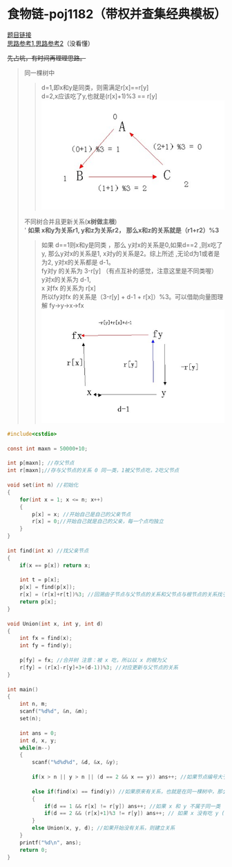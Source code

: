 # 食物链-poj1182（带权并查集经典模板）


[题目链接](http://poj.org/problem?id=1182)  
[思路参考1](https://blog.csdn.net/freezhanacmore/article/details/8767413),[思路参考2](https://blog.csdn.net/niushuai666/article/details/6981689)（没看懂）

<!--more-->

~~先占坑，有时间再理理思路。~~
> 同一棵树中  
>> d=1,即x和y是同类，则需满足r[x]==r[y]  
d=2,x应该吃了y,也就是(r[x]+1)%3 == r[y] ![](images/1.jpg)  
>
> 不同树合并且更新关系(**x树做主根**)  
> '   **如果 x和y为关系r1, y和z为关系r2， 那么x和z的关系就是（r1+r2）%3**
>> 如果 d==1则x和y是同类 ，那么 y对x的关系是0,如果d==2 ,则x吃了y,  那么y对x的关系是1, x对y的关系是2。综上所述 ,无论d为1或者是为2,  y对x的关系都是 d-1。  
fy对y 的关系为 3-r[y] （有点互补的感觉，注意这里是不同类喔）  
y对x的关系为 d-1,  
x 对fx 的关系为 r[x]  
所以fy对fx 的关系是（3-r[y] + d-1 + r[x]）%3。可以借助向量图理解 fy->y->x->fx ![](images/2.jpg)  
>

```c
#include<cstdio>
 
const int maxn = 50000+10;
 
int p[maxn]; //存父节点
int r[maxn];//存与父节点的关系 0 同一类，1被父节点吃，2吃父节点
 
void set(int n) //初始化
{
    for(int x = 1; x <= n; x++)
    {
        p[x] = x; //开始自己是自己的父亲节点
        r[x] = 0;//开始自己就是自己的父亲，每一个点均独立
    }
}
 
int find(int x) //找父亲节点
{
    if(x == p[x]) return x;
 
    int t = p[x];
    p[x] = find(p[x]);
    r[x] = (r[x]+r[t])%3; //回溯由子节点与父节点的关系和父节点与根节点的关系找子节点与根节点的关系
    return p[x];
}
 
void Union(int x, int y, int d)
{
    int fx = find(x);
    int fy = find(y);
 
    p[fy] = fx; //合并树 注意：被 x 吃，所以以 x 的根为父
    r[fy] = (r[x]-r[y]+3+(d-1))%3; //对应更新与父节点的关系
}
 
int main()
{
    int n, m;
    scanf("%d%d", &n, &m);
    set(n);
 
    int ans = 0;
    int d, x, y;
    while(m--)
    {
        scanf("%d%d%d", &d, &x, &y);
 
        if(x > n || y > n || (d == 2 && x == y)) ans++; //如果节点编号大于最大编号，或者自己吃自己，说谎
 
        else if(find(x) == find(y)) //如果原来有关系，也就是在同一棵树中，那么直接判断是否说谎
        {
            if(d == 1 && r[x] != r[y]) ans++; //如果 x 和 y 不属于同一类
            if(d == 2 && (r[x]+1)%3 != r[y]) ans++; // 如果 x 没有吃 y (注意要对应Uinon(x, y)的情况，否则一路WA到死啊！！！)
        }
        else Union(x, y, d); //如果开始没有关系，则建立关系
    }
    printf("%d\n", ans);
    return 0;
}

```
